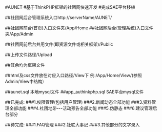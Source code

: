 #AUNET
#基于ThinkPHP框架的社团网快速开发
#完成SAE平台移植

##社团网后台管理系统入口http://serverName/AUNET/

##社团网前台(首页)入口文件夹/App/Home
##社团网后台(管理系统)入口文件夹/App/Admin

##社团网前后台共用文件(即资源文件或相关框架)/Public

##上传文件路径/Upload

##其余均为框架文件

##html及css文件放在对应入口路径/View下 例:/App/Home/View/(参照Admin/View中结构）

##aunet.sql  本地mysql文件
##app_authinkphp.sql SAE平台mysql文件

##已完成:
###1.权限管理(包括用户管理)
###2.新闻动态全部功能
###3.资料管理全部功能
###4.社团地带---活动预告全部功能
###5.伪静态
###6.建议管理后台部分

##待完成:
###1.FAQ管理
###2.社联大事记
###3.其他部分的文字录入
